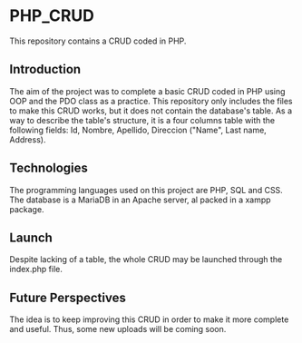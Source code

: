 # PHP_CRUD
This repository contains a CRUD coded in PHP. 

## Introduction
The aim of the project was to complete a basic CRUD coded in PHP using OOP and the PDO class as a practice. 
This repository only includes the files to make this CRUD works, but it does not contain the database's table. 
As a way to describe the table's structure, it is a four columns table with the following fields: Id, Nombre, Apellido, Direccion 
("Name", Last name, Address).

## Technologies
The programming languages used on this project are PHP, SQL and CSS. The database is a MariaDB in an Apache server, al packed in a xampp
package. 

## Launch
Despite lacking of a table, the whole CRUD may be launched through the index.php file.

## Future Perspectives
The idea is to keep improving this CRUD in order to make it more complete and useful. Thus, some new uploads will be coming soon.
